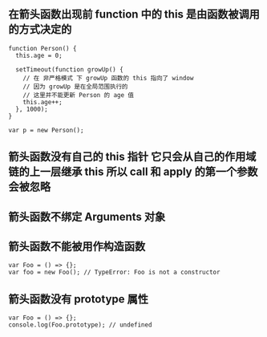 ## 在箭头函数出现前 function 中的 this 是由函数被调用的方式决定的

```
function Person() {
  this.age = 0;

  setTimeout(function growUp() {
    // 在 非严格模式 下 growUp 函数的 this 指向了 window
    // 因为 growUp 是在全局范围执行的
    // 这里并不能更新 Person 的 age 值
    this.age++;
  }, 1000);
}

var p = new Person();
```

## 箭头函数没有自己的 this 指针 它只会从自己的作用域链的上一层继承 this 所以 call 和 apply 的第一个参数会被忽略

## 箭头函数不绑定 Arguments 对象

## 箭头函数不能被用作构造函数

```
var Foo = () => {};
var foo = new Foo(); // TypeError: Foo is not a constructor
```

## 箭头函数没有 prototype 属性

```
var Foo = () => {};
console.log(Foo.prototype); // undefined
```

